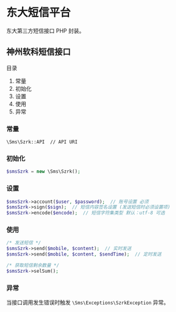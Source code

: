 # 东大短信平台

东大第三方短信接口 PHP 封装。

## 神州软科短信接口

目录

1. 常量
2. 初始化
3. 设置
4. 使用
5. 异常

### 常量

`\Sms\Szrk::API  // API URI`

### 初始化

```php
$smsSzrk = new \Sms\Szrk();
```

### 设置

```php
$smsSzrk->account($user, $password);  // 账号设置 必须 
$smsSzrk->sign($sign);  // 短信内容签名设置 (发送短信时必须设置项)
$smsSzrk->encode($encode);  // 短信字符集类型 默认：utf-8 可选
```

### 使用

```php
/* 发送短信 */
$smsSzrk->send($mobile, $content);  // 实时发送
$smsSzrk->send($mobile, $content, $sendTime);  // 定时发送

/* 获取短信剩余数量 */
$smsSzrk->selSum();
```

### 异常

当接口调用发生错误时触发 `\Sms\Exceptions\SzrkException` 异常。

